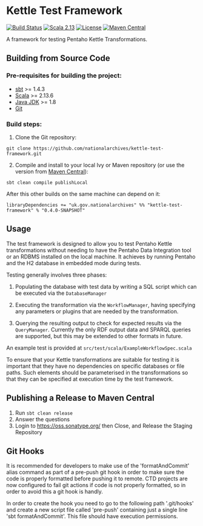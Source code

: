 # Kettle Test Framework

[![Build Status](https://github.com/nationalarchives/kettle-test-framework/actions/workflows/ci.yml/badge.svg?branch=main)](https://github.com/nationalarchives/kettle-test-framework/actions/workflows/ci.yml)
[![Scala 2.13](https://img.shields.io/badge/scala-2.13-red.svg)](http://scala-lang.org)
[![License](https://img.shields.io/badge/license-MIT-blue.svg)](https://opensource.org/licenses/MIT)
[![Maven Central](https://maven-badges.herokuapp.com/maven-central/uk.gov.nationalarchives.pdi/kettle-test-framework_2.13/badge.svg)](https://search.maven.org/search?q=g:uk.gov.nationalarchives.pdi)

A framework for testing Pentaho Kettle Transformations.

## Building from Source Code

### Pre-requisites for building the project:
* [sbt](https://www.scala-sbt.org/) >= 1.4.3  
* [Scala](https://www.scala-lang.org/) >= 2.13.6
* [Java JDK](https://adoptopenjdk.net/) >= 1.8
* [Git](https://git-scm.com)

### Build steps:
1. Clone the Git repository:
```
git clone https://github.com/nationalarchives/kettle-test-framework.git
```
2. Compile and install to your local Ivy or Maven repository (or use the version from [Maven Central](https://search.maven.org/search?q=g:uk.gov.nationalarchives.pdi)):
```
sbt clean compile publishLocal
```
After this other builds on the same machine can depend on it:
```
libraryDependencies += "uk.gov.nationalarchives" %% "kettle-test-framework" % "0.4.0-SNAPSHOT"
```

## Usage

The test framework is designed to allow you to test Pentaho Kettle transformations without needing to have the Pentaho Data Integration tool or an RDBMS installed on the local machine. It achieves by running Pentaho and the H2 database in embedded mode during tests.

Testing generally involves three phases:

1. Populating the database with test data by writing a SQL script which can be executed via the `DatabaseManager`

2. Executing the transformation via the `WorkflowManager`, having specifying any parameters or plugins that are needed by the transformation.

3. Querying the resulting output to check for expected results via the `QueryManager`. Currently the only RDF output data and SPARQL queries are supported, but this may be extended to other formats in future. 

An example test is provided at `src/test/scala/ExampleWorkflowSpec.scala`

To ensure that your Kettle transformations are suitable for testing it is important that they have no dependencies on specific databases or file paths. Such elements should be parameterised in the transformations so that they can be specified at execution time by the test framework.  

## Publishing a Release to Maven Central

1. Run `sbt clean release`
2. Answer the questions
3. Login to https://oss.sonatype.org/ then Close, and Release the Staging Repository

## Git Hooks

It is recommended for developers to make use of the 'formatAndCommit' alias command as part of a pre-push git hook in order to make sure the code is properly formatted before pushing it to remote. CTD projects are now configured to fail git actions if code is not properly formatted, so in order to avoid this a git hook is handly.

In order to create the hook you need to go to the following path '.git/hooks' and create a new script file called 'pre-push' containing just a single line 'sbt formatAndCommit'. This file should have execution permissions.

